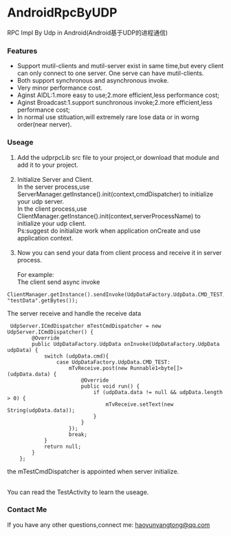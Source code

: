 # AndroidRpcByUDP
RPC Impl By Udp in Android(Android基于UDP的进程通信)

### Features
- Support mutil-clients and mutil-server exist in same time,but every client can only connect to one server.
One serve can have mutil-clients.
- Both support synchronous and asynchronous invoke. 
- Very minor performance cost.
- Aginst AIDL:1.more easy to use;2.more efficient,less performance cost;
- Aginst Broadcast:1.support sunchronous invoke;2.more efficient,less performance cost;
- In normal use stituation,will extremely rare lose data or in worng order(near nerver).
 
### Useage
1. Add the udprpcLib src file to your project,or download that module and add it to your project.<br><br>
2. Initialize Server and Client.<br> 
  In the server process,use ServerManager.getInstance().init(context,cmdDispatcher) to initialize your udp server.<br>
 In the client process,use ClientManager.getInstance().init(context,serverProcessName) to initialize your udp client.<br>
Ps:suggest do initialize work when application onCreate and use application context.<br><br>
3. Now you can send your data from client process and receive it in server process.<br><br>
 For example:<br>
The client send async invoke
```
ClientManager.getInstance().sendInvoke(UdpDataFactory.UdpData.CMD_TEST, "testData".getBytes());
```
The server receive and handle the receive data<br> 
```
 UdpServer.ICmdDispatcher mTestCmdDispatcher = new UdpServer.ICmdDispatcher() {
        @Override
        public UdpDataFactory.UdpData onInvoke(UdpDataFactory.UdpData udpData) {
            switch (udpData.cmd){
                case UdpDataFactory.UdpData.CMD_TEST:
                    mTvReceive.post(new Runnable1<byte[]>(udpData.data) {
                        @Override
                        public void run() {
                            if (udpData.data != null && udpData.length > 0) {
                                mTvReceive.setText(new String(udpData.data));
                            }
                        }
                    });
                    break;
            }
            return null;
        }
    };
```
the mTestCmdDispatcher is appointed when server initialize.

<br>
You can read the TestActivity to learn the useage.

### Contact Me
If you have any other questions,connect me:
[haoyunyangtong@qq.com](Mailto:haoyunyangtong@qq.com "haoyunyangtong@qq.com")


